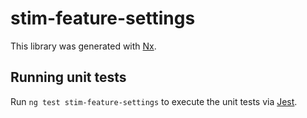 # stim-feature-settings

This library was generated with [Nx](https://nx.dev).

## Running unit tests

Run `ng test stim-feature-settings` to execute the unit tests via [Jest](https://jestjs.io).

